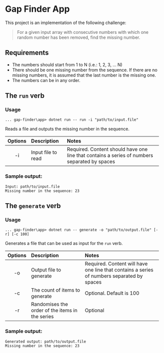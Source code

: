 # Gap Finder App
This project is an implementation of the following challenge:

> For a given input array with consecutive numbers with which one random number has been removed, find the missing number.

## Requirements
* The numbers should start from 1 to N (i.e.: 1, 2, 3, ... N)
* There should be one missing number from the sequence. If there are no missing numbers, it is assumed that the last number is the missing one.
* The numbers can be in any order.

## The `run` verb
### Usage
```
... gap-finder\app> dotnet run -- run -i "path/to/input.file"
```
Reads a file and outputs the missing number in the sequence.

|Options|Description       |Notes|
|:-----:|:-----------------|:----|
|-i     |Input file to read|Required. Content should have one line that contains a series of numbers separated by spaces|

### Sample output:
```
Input: path/to/input.file
Missing number in the sequence: 23
```

## The `generate` verb

### Usage
```
... gap-finder\app> dotnet run -- generate -o "path/to/output.file" [-r] [-c 100]
```
Generates a file that can be used as input for the `run` verb.

|Options|Description|Notes|
|:-----:|:----------|:----|
|-o|Output file to generate|Required. Content will have one line that contains a series of numbers separated by spaces|
|-c|The count of items to generate|Optional. Default is 100|
|-r|Randomises the order of the items in the series|Optional|

### Sample output:
```
Generated output: path/to/output.file
Missing number in the sequence: 23
```